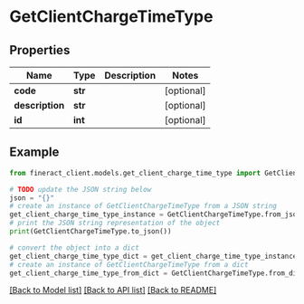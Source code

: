 # GetClientChargeTimeType


## Properties

Name | Type | Description | Notes
------------ | ------------- | ------------- | -------------
**code** | **str** |  | [optional] 
**description** | **str** |  | [optional] 
**id** | **int** |  | [optional] 

## Example

```python
from fineract_client.models.get_client_charge_time_type import GetClientChargeTimeType

# TODO update the JSON string below
json = "{}"
# create an instance of GetClientChargeTimeType from a JSON string
get_client_charge_time_type_instance = GetClientChargeTimeType.from_json(json)
# print the JSON string representation of the object
print(GetClientChargeTimeType.to_json())

# convert the object into a dict
get_client_charge_time_type_dict = get_client_charge_time_type_instance.to_dict()
# create an instance of GetClientChargeTimeType from a dict
get_client_charge_time_type_from_dict = GetClientChargeTimeType.from_dict(get_client_charge_time_type_dict)
```
[[Back to Model list]](../README.md#documentation-for-models) [[Back to API list]](../README.md#documentation-for-api-endpoints) [[Back to README]](../README.md)


